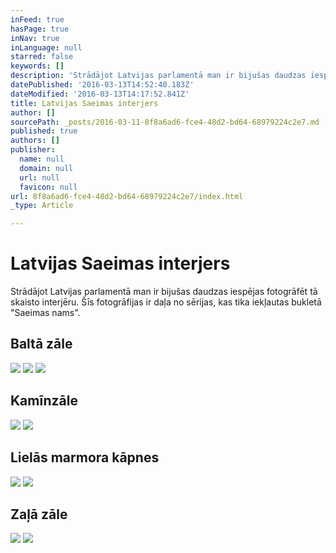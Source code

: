 ```yaml
---
inFeed: true
hasPage: true
inNav: true
inLanguage: null
starred: false
keywords: []
description: 'Strādājot Latvijas parlamentā man ir bijušas daudzas iespējas fotogrāfēt tā skaisto interjēru. Šīs fotogrāfijas ir daļa no sērijas, kas tika iekļautas bukletā "Saeimas nams".'
datePublished: '2016-03-13T14:52:40.183Z'
dateModified: '2016-03-13T14:17:52.841Z'
title: Latvijas Saeimas interjers
author: []
sourcePath: _posts/2016-03-11-8f8a6ad6-fce4-48d2-bd64-68979224c2e7.md
published: true
authors: []
publisher:
  name: null
  domain: null
  url: null
  favicon: null
url: 8f8a6ad6-fce4-48d2-bd64-68979224c2e7/index.html
_type: Article

---
```

# Latvijas Saeimas interjers

Strādājot Latvijas parlamentā man ir bijušas daudzas iespējas fotogrāfēt tā skaisto interjēru. Šīs fotogrāfijas ir daļa no sērijas, kas tika iekļautas bukletā "Saeimas nams".

## Baltā zāle
![](https://s3-us-west-2.amazonaws.com/the-grid-img/p/f73ac7ea754e15caa2a9244bd6560c17f6cfa088.jpg)
![](https://s3-us-west-2.amazonaws.com/the-grid-img/p/a261ac89802f75b60da159b989532fe96801884f.jpg)
![](https://s3-us-west-2.amazonaws.com/the-grid-img/p/fae97a64d865360c9fa5b227110a2a6335f61d5c.jpg)

## Kamīnzāle
![](https://s3-us-west-2.amazonaws.com/the-grid-img/p/fadc16f13648fdf747998d905d3739f3fc13cd32.jpg)
![](https://s3-us-west-2.amazonaws.com/the-grid-img/p/cd0ea90db7a18cf3c773cb0f10bd9f886ea8f179.jpg)

## Lielās marmora kāpnes
![](https://s3-us-west-2.amazonaws.com/the-grid-img/p/bc95d3fb8048af64de7c05b3acd1d37b9ae2f153.jpg)
![](https://s3-us-west-2.amazonaws.com/the-grid-img/p/97859ef010eb417d37115003894f1af10d3d5cfb.jpg)

## Zaļā zāle
![](https://s3-us-west-2.amazonaws.com/the-grid-img/p/df34457ba6592306cb4e5052b82436ed81d1c661.jpg)
![](https://s3-us-west-2.amazonaws.com/the-grid-img/p/18a3c8e9e8810870ac769b00afaf41ba2f6f5782.jpg)